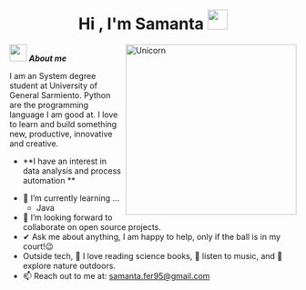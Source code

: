 <h1 align="center"><b>Hi , I'm Samanta </b><img src="https://media.giphy.com/media/hvRJCLFzcasrR4ia7z/giphy.gif" width="35"></h1>
<img align="right" width=300px alt="Unicorn" src="https://media4.giphy.com/media/v1.Y2lkPTc5MGI3NjExYXBhZ2pocmQ2ajFoNXlwNmY1am5yNTFyZnd0ZnEwODZkc2hvcGlkMSZlcD12MV9pbnRlcm5hbF9naWZfYnlfaWQmY3Q9cw/Swz8T3BHS9quGKcHwi/giphy.gif" />

 <img src="https://media.giphy.com/media/ObNTw8Uzwy6KQ/giphy.gif" width="30px">&nbsp;***About me***

I am an System degree student at University of General Sarmiento. Python are the programming language I am good at. I love to learn and build something new, productive, innovative and creative.
* **I have an interest in data analysis and process automation **
- 🌱 I’m currently learning ...
  - Java
- 👯 I’m looking forward to collaborate on open source projects.
- ✔ Ask me about anything, I am happy to help, only if the ball is in my court!😉<br>
- Outside tech, 📖 I love reading science books, 🎵 listen to music, and 🌴 explore nature outdoors.
- 📫 Reach out to me at: <a href="samanta.fer95@gmail.com">samanta.fer95@gmail.com</a>
